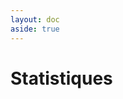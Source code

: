 ```yaml
---
layout: doc
aside: true
---
```


# Statistiques

<br/>
    <tabs
      :tabs="['Dépenses projet', 'Tab 2', 'Tab 3', 'Tab 4']"
    >
      <template v-slot:tab-1>
        <Bar title="Dépenses"
        :labels="[
          'Terrassement',
          'Fondations',
          'Dallage BA',
          'Ossature bois',
          'Contreventement',
          'Toiture',
          'Menuiseries',
          'Bardage'
        ]"
        :datasets="[
          {
            label: '€',
            data: [1350, 3200, 0, 0, 0, 0, 0, 0, 0],
            backgroundColor: '#3496b3',
            borderColor: '#3496b3',
            borderWidth: 1
          }
        ]"
        />
      </template>
      <template v-slot:tab-2> Content 2 </template>
      <template v-slot:tab-3> Content 3 </template>
      <template v-slot:tab-4> Content 4 </template>
    </tabs>
